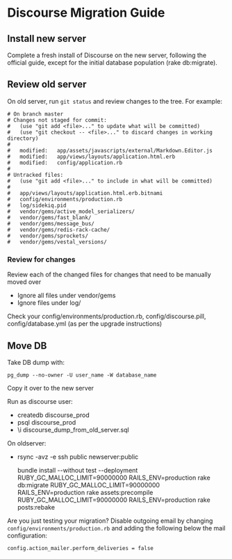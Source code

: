 # Discourse Migration Guide

## Install new server

Complete a fresh install of Discourse on the new server, following the official guide, except for the initial database population (rake db:migrate).

## Review old server

On old server, run `git status` and review changes to the tree. For example:

    # On branch master
    # Changes not staged for commit:
    #   (use "git add <file>..." to update what will be committed)
    #   (use "git checkout -- <file>..." to discard changes in working directory)
    #
    #	modified:   app/assets/javascripts/external/Markdown.Editor.js
    #	modified:   app/views/layouts/application.html.erb
    #	modified:   config/application.rb
    #
    # Untracked files:
    #   (use "git add <file>..." to include in what will be committed)
    #
    #	app/views/layouts/application.html.erb.bitnami
    #	config/environments/production.rb
    #	log/sidekiq.pid
    #	vendor/gems/active_model_serializers/
    #	vendor/gems/fast_blank/
    #	vendor/gems/message_bus/
    #	vendor/gems/redis-rack-cache/
    #	vendor/gems/sprockets/
    #	vendor/gems/vestal_versions/

### Review for changes

Review each of the changed files for changes that need to be manually moved over

* Ignore all files under vendor/gems
* Ignore files under log/

Check your config/environments/production.rb, config/discourse.pill,
config/database.yml (as per the upgrade instructions)

## Move DB

Take DB dump with:

    pg_dump --no-owner -U user_name -W database_name

Copy it over to the new server

Run as discourse user:

* createdb discourse_prod
* psql discourse_prod
 * \i discourse_dump_from_old_server.sql

On oldserver:

* rsync -avz -e ssh public newserver:public

    bundle install --without test --deployment
    RUBY_GC_MALLOC_LIMIT=90000000 RAILS_ENV=production rake db:migrate
    RUBY_GC_MALLOC_LIMIT=90000000 RAILS_ENV=production rake assets:precompile
    RUBY_GC_MALLOC_LIMIT=90000000 RAILS_ENV=production rake posts:rebake

Are you just testing your migration? Disable outgoing email by changing
`config/environments/production.rb` and adding the following below the mail
configuration:

    config.action_mailer.perform_deliveries = false
